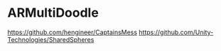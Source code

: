 # ARMultiDoodle

https://github.com/hengineer/CaptainsMess
https://github.com/Unity-Technologies/SharedSpheres
